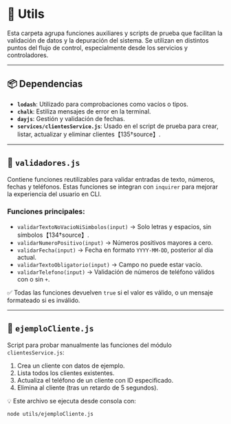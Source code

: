 # 📁 Utils 

Esta carpeta agrupa funciones auxiliares y scripts de prueba que facilitan la validación de datos y la depuración del sistema. Se utilizan en distintos puntos del flujo de control, especialmente desde los servicios y controladores.

---

## 📦 Dependencias

* **`lodash`**: Utilizado para comprobaciones como vacíos o tipos.
* **`chalk`**: Estiliza mensajes de error en la terminal.
* **`dayjs`**: Gestión y validación de fechas.
* **`services/clientesService.js`**: Usado en el script de prueba para crear, listar, actualizar y eliminar clientes【135†source】.

---

## 📄 `validadores.js`

Contiene funciones reutilizables para validar entradas de texto, números, fechas y teléfonos. Estas funciones se integran con `inquirer` para mejorar la experiencia del usuario en CLI.

### Funciones principales:

* `validarTextoNoVacioNiSimbolos(input)` → Solo letras y espacios, sin símbolos【134†source】.
* `validarNumeroPositivo(input)` → Números positivos mayores a cero.
* `validarFecha(input)` → Fecha en formato `YYYY-MM-DD`, posterior al día actual.
* `validarTextoObligatorio(input)` → Campo no puede estar vacío.
* `validarTelefono(input)` → Validación de números de teléfono válidos con o sin `+`.

✅ Todas las funciones devuelven `true` si el valor es válido, o un mensaje formateado si es inválido.

---

## 📄 `ejemploCliente.js`

Script para probar manualmente las funciones del módulo `clientesService.js`:

1. Crea un cliente con datos de ejemplo.
2. Lista todos los clientes existentes.
3. Actualiza el teléfono de un cliente con ID especificado.
4. Elimina al cliente (tras un retardo de 5 segundos).

💡 Este archivo se ejecuta desde consola con:

```bash
node utils/ejemploCliente.js
```


